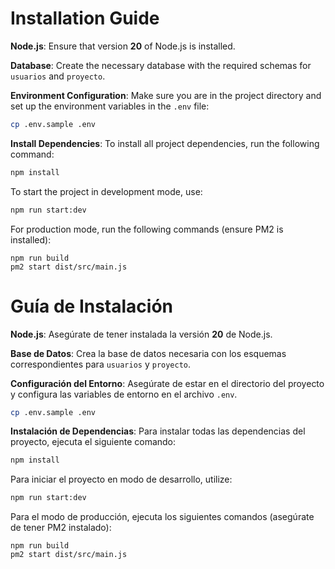 # Installation Guide

**Node.js**: Ensure that version **20** of Node.js is installed.

**Database**: Create the necessary database with the required schemas for `usuarios` and `proyecto`.

**Environment Configuration**: Make sure you are in the project directory and set up the environment variables in the `.env` file:
```bash
cp .env.sample .env
   ```

**Install Dependencies**: To install all project dependencies, run the following command:
   ```bash
   npm install
   ```
To start the project in development mode, use:
   ```bash
   npm run start:dev
   ```
For production mode, run the following commands (ensure PM2 is installed):

    npm run build
    pm2 start dist/src/main.js


# Guía de Instalación

**Node.js**: Asegúrate de tener instalada la versión **20** de Node.js.

**Base de Datos**: Crea la base de datos necesaria con los esquemas correspondientes para `usuarios` y `proyecto`.

**Configuración del Entorno**: Asegúrate de estar en el directorio del proyecto y configura las variables de entorno en el archivo `.env`.
```bash
cp .env.sample .env
   ```

**Instalación de Dependencias**: Para instalar todas las dependencias del proyecto, ejecuta el siguiente comando:
   ```bash
   npm install
   ```
Para iniciar el proyecto en modo de desarrollo, utilize:
   ```bash
   npm run start:dev
   ```
Para el modo de producción, ejecuta los siguientes comandos (asegúrate de tener PM2 instalado):

    npm run build
    pm2 start dist/src/main.js